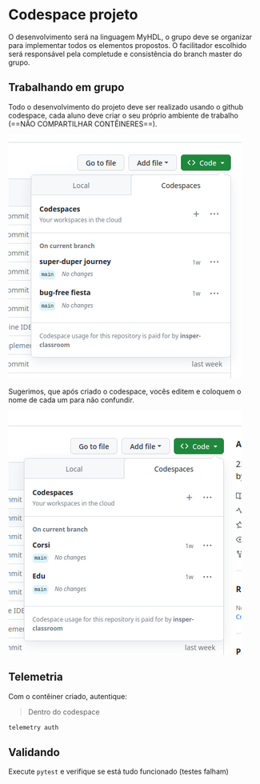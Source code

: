 # Codespace projeto

O desenvolvimento será na linguagem MyHDL, o grupo deve se organizar para implementar todos os elementos propostos. O facilitador escolhido será responsável pela completude e consistência do branch master do grupo.

## Trabalhando em grupo

Todo o desenvolvimento do projeto deve ser realizado usando o github codespace, cada aluno deve criar o seu próprio ambiente de trabalho (==NÃO COMPARTILHAR CONTÊINERES==).

![](figs/codespace-group.png)

Sugerimos, que após criado o codespace, vocês editem e coloquem o nome de cada um para não confundir.

![](figs/codespace-group-rename.png)

## Telemetria

Com o contêiner criado, autentique:

> Dentro do codespace

```bash
telemetry auth
```

## Validando

Execute `pytest` e verifique se está tudo funcionado (testes falham)
